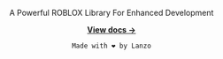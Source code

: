 <div align="center">
    <p>A Powerful ROBLOX Library For Enhanced Development</p>
    <a href="https://lanzoinc.github.io/PowerHorseEngine"><strong>View docs &rarr;</strong></a>

    Made with ❤️ by Lanzo
</div>